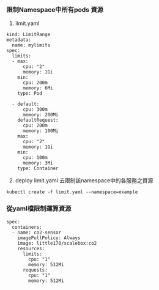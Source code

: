 ### 限制Namespace中所有pods 資源

1. limit.yaml

```
kind: LimitRange
metadata:
  name: mylimits
spec:
  limits:
  - max:
      cpu: "2"
      memory: 1Gi
    min:
      cpu: 200m
      memory: 6Mi
    type: Pod

  - default:
      cpu: 300m
      memory: 200Mi
    defaultRequest:
      cpu: 200m
      memory: 100Mi
    max:
      cpu: "2"
      memory: 1Gi
    min:
      cpu: 100m
      memory: 3Mi
    type: Container
```

2. deploy limit.yaml 去限制該namespace中的各服務之資源

```
kubectl create -f limit.yaml --namespace=example
```

### 從yaml檔限制運算資源

```
spec:
  containers:
  - name: co2-sensor
    imagePullPolicy: Always
    image: little170/scalebox:co2 
    resources:
      limits:
        cpu: "1"
        memory: 512Mi
      requests:
        cpu: "1"
        memory: 512Mi

```



